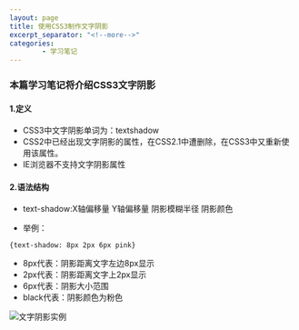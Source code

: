```yaml
---
layout: page
title: 使用CSS3制作文字阴影
excerpt_separator: "<!--more-->"
categories:
        - 学习笔记
---
```

### 本篇学习笔记将介绍CSS3文字阴影
#### 1.定义
- CSS3中文字阴影单词为：textshadow
- CSS2中已经出现文字阴影的属性，在CSS2.1中遭删除，在CSS3中又重新使用该属性。
- IE浏览器不支持文字阴影属性

#### 2.语法结构
- text-shadow:X轴偏移量 Y轴偏移量 阴影模糊半径 阴影颜色

- 举例：
 ```
 {text-shadow: 8px 2px 6px pink}
 ```

- 8px代表：阴影距离文字左边8px显示
- 2px代表：阴影距离文字上2px显示
- 6px代表：阴影大小范围
- black代表：阴影颜色为粉色

![文字阴影实例](https://images2015.cnblogs.com/blog/805591/201605/805591-20160530161108305-918321964.png)
